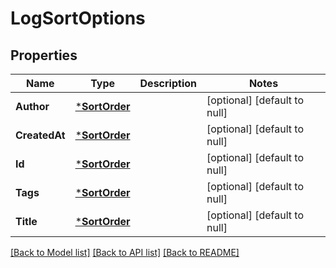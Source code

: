 # LogSortOptions

## Properties
Name | Type | Description | Notes
------------ | ------------- | ------------- | -------------
**Author** | [***SortOrder**](SortOrder.md) |  | [optional] [default to null]
**CreatedAt** | [***SortOrder**](SortOrder.md) |  | [optional] [default to null]
**Id** | [***SortOrder**](SortOrder.md) |  | [optional] [default to null]
**Tags** | [***SortOrder**](SortOrder.md) |  | [optional] [default to null]
**Title** | [***SortOrder**](SortOrder.md) |  | [optional] [default to null]

[[Back to Model list]](../README.md#documentation-for-models) [[Back to API list]](../README.md#documentation-for-api-endpoints) [[Back to README]](../README.md)

